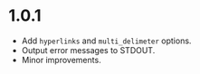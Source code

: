 # 1.0.1

-   Add `hyperlinks` and `multi_delimeter` options.
-   Output error messages to STDOUT.
-   Minor improvements.
